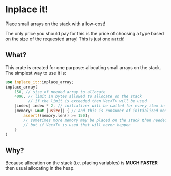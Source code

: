 # Inplace it!

Place small arrays on the stack with a low-cost!

The only price you should pay for this is the price of choosing
a type based on the size of the requested array! This is just one `match`!

## What?

This crate is created for one purpose: allocating small arrays on the stack.
The simplest way to use it is:

```rust
use inplace_it::inplace_array;
inplace_array(
    150, // size of needed array to allocate
    4096, // limit in bytes allowed to allocate on the stack
          // if the limit is exceeded then Vec<T> will be used
    |index| index * 2, // initializer will be called for every item in the array
    |memory: &mut [usize]| { // and this is consumer of initialized memory
        assert!(memory.len() >= 150);
        // sometimes more memory may be placed on the stack than needed
        // but if Vec<T> is used that will never happen
    }
)
```

## Why?

Because allocation on the stack (i.e. placing variables) is **MUCH FASTER** then usual
allocating in the heap.
